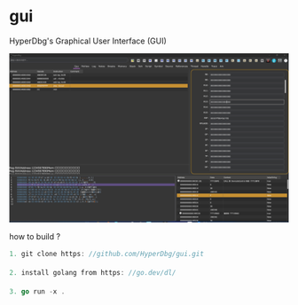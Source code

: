 # gui

HyperDbg's Graphical User Interface (GUI)

![image](ux.png)

how to build ?

```go
1. git clone https: //github.com/HyperDbg/gui.git

2. install golang from https: //go.dev/dl/

3. go run -x .
```